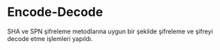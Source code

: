 # Encode-Decode
SHA ve SPN şifreleme metodlarına uygun bir şekilde şifreleme ve şifreyi decode etme işlemleri yapıldı.
